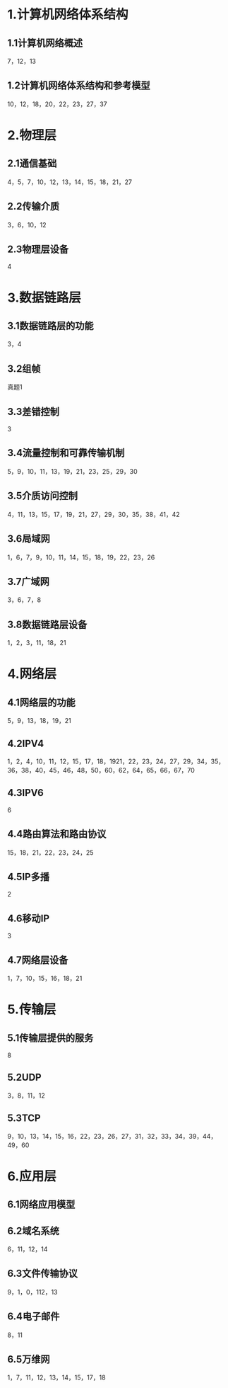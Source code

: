 # 1.计算机网络体系结构

## 1.1计算机网络概述

7，12，13

## 1.2计算机网络体系结构和参考模型

10，12，18，20，22，23，27，37



# 2.物理层

## 2.1通信基础

4，5，7，10，12，13，14，15，18，21，27

## 2.2传输介质

3，6，10，12

## 2.3物理层设备

4

# 3.数据链路层

## 3.1数据链路层的功能

3，4

## 3.2组帧

真题1

## 3.3差错控制

3

## 3.4流量控制和可靠传输机制

5，9，10，11，13，19，21，23，25，29，30

## 3.5介质访问控制

4，11，13，15，17，19，21，27，29，30，35，38，41，42

## 3.6局域网

1，6，7，9，10，11，14，15，18，19，22，23，26

## 3.7广域网

3，6，7，8

## 3.8数据链路层设备

1，2，3，11，18，21

# 4.网络层

## 4.1网络层的功能

5，9，13，18，19，21

## 4.2IPV4

1，2，4，10，11，12，15，17，18，1921，22，23，24，27，29，34，35，36，38，40，45，46，48，50，60，62，64，65，66，67，70

## 4.3IPV6

6

## 4.4路由算法和路由协议

15，18，21，22，23，24，25

## 4.5IP多播

2

## 4.6移动IP

3

## 4.7网络层设备

1，7，10，15，16，18，21

# 5.传输层

## 5.1传输层提供的服务

8

## 5.2UDP

3，8，11，12

## 5.3TCP

9，10，13，14，15，16，22，23，26，27，31，32，33，34，39，44，49，60

# 6.应用层

## 6.1网络应用模型

## 6.2域名系统

6，11，12，14

## 6.3文件传输协议

9，1，0，112，13

## 6.4电子邮件

8，11

## 6.5万维网

1，7，11，12，13，14，15，17，18